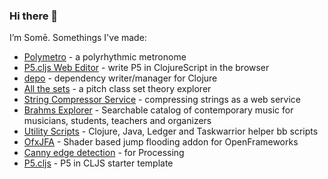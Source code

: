 ### Hi there 👋

I’m Somē. Somethings I've made:
- [Polymetro](https://github.com/somecho/polymetro-2) - a polyrhythmic metronome
- [P5.cljs Web Editor](https://github.com/somecho/p5-cljs-web-editor) - write P5 in ClojureScript in the browser
- [depo](https://github.com/somecho/depo) - dependency writer/manager for Clojure
- [All the sets](https://github.com/somecho/all-the-sets-frontend) - a pitch class set theory explorer
- [String Compressor Service](https://github.com/somecho/string-compressor-service) - compressing strings as a web service
- [Brahms Explorer](https://github.com/somecho/brahms-explorer) - Searchable catalog of contemporary music for musicians, students, teachers and organizers
- [Utility Scripts](https://github.com/somecho/utility-scripts) - Clojure, Java, Ledger and Taskwarrior helper bb scripts 
- [OfxJFA](https://github.com/somecho/ofxJFA) - Shader based jump flooding addon for OpenFrameworks 
- [Canny edge detection](https://github.com/somecho/Canny-Edge-Detection-for-Processing) - for Processing
- [P5.cljs](https://github.com/somecho/p5cljs-template) - P5 in CLJS starter template

<!--
**somecho/somecho** is a ✨ _special_ ✨ repository because its `README.md` (this file) appears on your GitHub profile.

Here are some ideas to get you started:

- 🔭 I’m currently working on ...
- 🌱 I’m currently learning ...
- 👯 I’m looking to collaborate on ...
- 🤔 I’m looking for help with ...
- 💬 Ask me about ...
- 📫 How to reach me: ...
- 😄 Pronouns: ...
- ⚡ Fun fact: ...
-->
